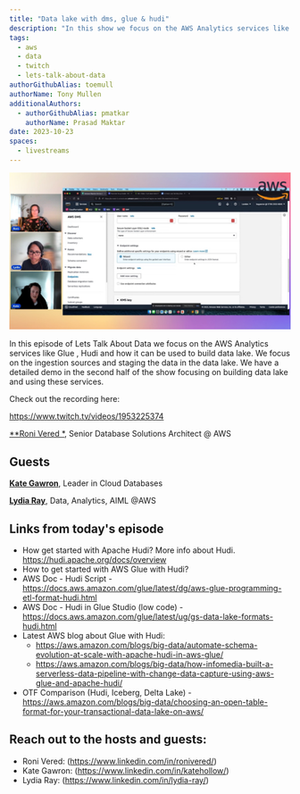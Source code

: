 ```yaml
---
title: "Data lake with dms, glue & hudi"
description: "In this show we focus on the AWS Analytics services like Glue , Hudi and how it can be used to build data lake. We focus on the ingestion sources and staging the data in the data lake. We have a detailed demo in the second half of the show focusing on building data lake and using these services."
tags:
  - aws
  - data
  - twitch
  - lets-talk-about-data
authorGithubAlias: toemull
authorName: Tony Mullen
additionalAuthors:
  - authorGithubAlias: pmatkar
    authorName: Prasad Maktar
date: 2023-10-23
spaces:
  - livestreams
---
```


![Screenshot from the stream or an image related to the topic](images/show11.jpg)

In this episode of Lets Talk About Data we focus on the AWS Analytics services like Glue , Hudi and how it can be used to build data lake. We focus on the ingestion sources and staging the data in the data lake. We have a detailed demo in the second half of the show focusing on building data lake and using these services.

Check out the recording here:

https://www.twitch.tv/videos/1953225374

[**Roni Vered *](https://www.linkedin.com/in/ronivered/), Senior Database Solutions Architect @ AWS

## Guests

[**Kate Gawron**](https://www.linkedin.com/in/katehollow/), Leader in Cloud Databases

[**Lydia Ray**](https://www.linkedin.com/in/lydia-ray/), Data, Analytics, AIML @AWS


## Links from today's episode

* How get started with Apache Hudi? More info about Hudi. https://hudi.apache.org/docs/overview
* How to get started with AWS Glue with Hudi?
* AWS Doc - Hudi Script - https://docs.aws.amazon.com/glue/latest/dg/aws-glue-programming-etl-format-hudi.html
* AWS Doc - Hudi in Glue Studio (low code) - https://docs.aws.amazon.com/glue/latest/ug/gs-data-lake-formats-hudi.html
* Latest AWS blog about Glue with Hudi:
   * https://aws.amazon.com/blogs/big-data/automate-schema-evolution-at-scale-with-apache-hudi-in-aws-glue/
   * https://aws.amazon.com/blogs/big-data/how-infomedia-built-a-serverless-data-pipeline-with-change-data-capture-using-aws-glue-and-apache-hudi/
* OTF Comparison (Hudi, Iceberg, Delta Lake) - https://aws.amazon.com/blogs/big-data/choosing-an-open-table-format-for-your-transactional-data-lake-on-aws/


## Reach out to the hosts and guests:

- Roni Vered: (https://www.linkedin.com/in/ronivered/)
- Kate Gawron: (https://www.linkedin.com/in/katehollow/)
- Lydia Ray: (https://www.linkedin.com/in/lydia-ray/)

